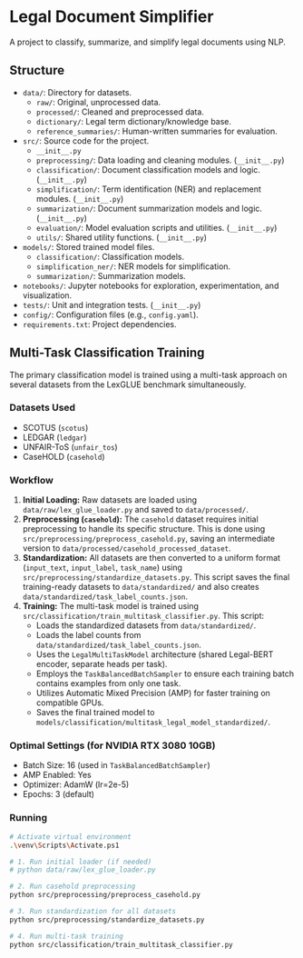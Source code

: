 # Legal Document Simplifier

A project to classify, summarize, and simplify legal documents using NLP.

## Structure

- `data/`: Directory for datasets.
    - `raw/`: Original, unprocessed data.
    - `processed/`: Cleaned and preprocessed data.
    - `dictionary/`: Legal term dictionary/knowledge base.
    - `reference_summaries/`: Human-written summaries for evaluation.
- `src/`: Source code for the project.
    - `__init__.py`
    - `preprocessing/`: Data loading and cleaning modules. (`__init__.py`)
    - `classification/`: Document classification models and logic. (`__init__.py`)
    - `simplification/`: Term identification (NER) and replacement modules. (`__init__.py`)
    - `summarization/`: Document summarization models and logic. (`__init__.py`)
    - `evaluation/`: Model evaluation scripts and utilities. (`__init__.py`)
    - `utils/`: Shared utility functions. (`__init__.py`)
- `models/`: Stored trained model files.
    - `classification/`: Classification models.
    - `simplification_ner/`: NER models for simplification.
    - `summarization/`: Summarization models.
- `notebooks/`: Jupyter notebooks for exploration, experimentation, and visualization.
- `tests/`: Unit and integration tests. (`__init__.py`)
- `config/`: Configuration files (e.g., `config.yaml`).
- `requirements.txt`: Project dependencies.

## Multi-Task Classification Training

The primary classification model is trained using a multi-task approach on several datasets from the LexGLUE benchmark simultaneously.

### Datasets Used

- SCOTUS (`scotus`)
- LEDGAR (`ledgar`)
- UNFAIR-ToS (`unfair_tos`)
- CaseHOLD (`casehold`)

### Workflow

1.  **Initial Loading:** Raw datasets are loaded using `data/raw/lex_glue_loader.py` and saved to `data/processed/`.
2.  **Preprocessing (`casehold`):** The `casehold` dataset requires initial preprocessing to handle its specific structure. This is done using `src/preprocessing/preprocess_casehold.py`, saving an intermediate version to `data/processed/casehold_processed_dataset`.
3.  **Standardization:** All datasets are then converted to a uniform format (`input_text`, `input_label`, `task_name`) using `src/preprocessing/standardize_datasets.py`. This script saves the final training-ready datasets to `data/standardized/` and also creates `data/standardized/task_label_counts.json`.
4.  **Training:** The multi-task model is trained using `src/classification/train_multitask_classifier.py`. This script:
    - Loads the standardized datasets from `data/standardized/`.
    - Loads the label counts from `data/standardized/task_label_counts.json`.
    - Uses the `LegalMultiTaskModel` architecture (shared Legal-BERT encoder, separate heads per task).
    - Employs the `TaskBalancedBatchSampler` to ensure each training batch contains examples from only one task.
    - Utilizes Automatic Mixed Precision (AMP) for faster training on compatible GPUs.
    - Saves the final trained model to `models/classification/multitask_legal_model_standardized/`.

### Optimal Settings (for NVIDIA RTX 3080 10GB)

- Batch Size: 16 (used in `TaskBalancedBatchSampler`)
- AMP Enabled: Yes
- Optimizer: AdamW (lr=2e-5)
- Epochs: 3 (default)

### Running

```bash
# Activate virtual environment
.\venv\Scripts\Activate.ps1

# 1. Run initial loader (if needed)
# python data/raw/lex_glue_loader.py

# 2. Run casehold preprocessing
python src/preprocessing/preprocess_casehold.py

# 3. Run standardization for all datasets
python src/preprocessing/standardize_datasets.py

# 4. Run multi-task training
python src/classification/train_multitask_classifier.py
``` 
